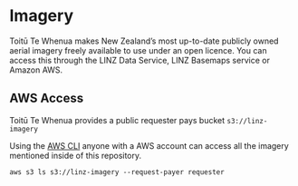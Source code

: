 # Imagery

Toitū Te Whenua makes New Zealand’s most up-to-date publicly owned aerial imagery freely available to use under an open licence. You can access this through the LINZ Data Service, LINZ Basemaps service or Amazon AWS.


## AWS Access

Toitū Te Whenua provides a public requester pays bucket `s3://linz-imagery` 


Using the [AWS CLI](https://aws.amazon.com/cli/) anyone with a AWS account can access all the imagery mentioned inside of this repository.

```
aws s3 ls s3://linz-imagery --request-payer requester
```